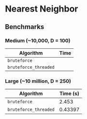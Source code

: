 # Nearest Neighbor

## Benchmarks
### Medium (~10,000, D = 100)
Algorithm | Time | 
--- | --- | 
`bruteforce` | 
`bruteforce_threaded` | 

### Large (~10 million, D = 250)
Algorithm | Time (s) | 
--- | --- | 
`bruteforce` | 2.453
`bruteforce_threaded` | 0.43397
